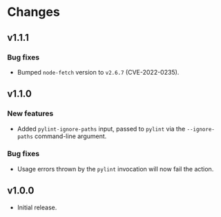 Changes
=======

v1.1.1
------

### Bug fixes

- Bumped `node-fetch` version to `v2.6.7` (CVE-2022-0235).

v1.1.0
------

### New features

- Added `pylint-ignore-paths` input, passed to `pylint` via the
  `--ignore-paths` command-line argument.

### Bug fixes

- Usage errors thrown by the `pylint` invocation will now fail the
  action.

v1.0.0
------

- Initial release.
